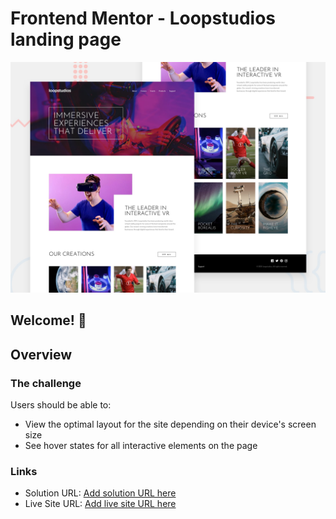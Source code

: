 # Frontend Mentor - Loopstudios landing page

![Design preview for the Loopstudios landing page coding challenge](./design/desktop-preview.jpg)

## Welcome! 👋

## Overview

### The challenge

Users should be able to:

- View the optimal layout for the site depending on their device's screen size
- See hover states for all interactive elements on the page

### Links

- Solution URL: [Add solution URL here](https://your-solution-url.com)
- Live Site URL: [Add live site URL here](https://your-live-site-url.com)
